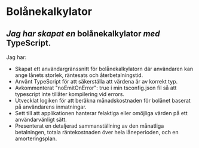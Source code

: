 # Bolånekalkylator

## *Jag har skapat en* **bolånekalkylator** *med* **TypeScript**.      

Jag har:
- Skapat ett användargränssnitt för bolånekalkylatorn där användaren kan ange lånets storlek, räntesats och återbetalningstid.
- Använt TypeScript för att säkerställa att värdena är av korrekt typ. 
- Avkommenterat "noEmitOnError": true i min tsconfig.json fil så att typescript inte tillåter kompilering vid errors.
- Utvecklat logiken för att beräkna månadskostnaden för bolånet baserat på användarens inmatningar. 
- Sett till att applikationen hanterar felaktiga eller omöjliga värden på ett användarvänligt sätt. 
- Presenterat en detaljerad sammanställning av den månatliga betalningen, totala räntekostnaden över hela låneperioden, och en amorteringsplan.

